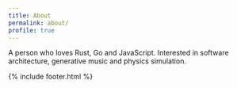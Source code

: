 ```yaml
---
title: About
permalink: about/
profile: true
---
```


A person who loves Rust, Go and JavaScript. Interested in software architecture, generative music and physics simulation.

{% include footer.html %}